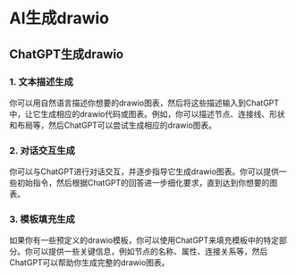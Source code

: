 # AI生成drawio



## ChatGPT生成drawio

### 1. 文本描述生成

你可以用自然语言描述你想要的drawio图表，然后将这些描述输入到ChatGPT中，让它生成相应的drawio代码或图表。例如，你可以描述节点、连接线、形状和布局等，然后ChatGPT可以尝试生成相应的drawio图表。

### 2. 对话交互生成

你可以与ChatGPT进行对话交互，并逐步指导它生成drawio图表。你可以提供一些初始指令，然后根据ChatGPT的回答进一步细化要求，直到达到你想要的图表。

### 3. 模板填充生成

如果你有一些预定义的drawio模板，你可以使用ChatGPT来填充模板中的特定部分。你可以提供一些关键信息，例如节点的名称、属性、连接关系等，然后ChatGPT可以帮助你生成完整的drawio图表。